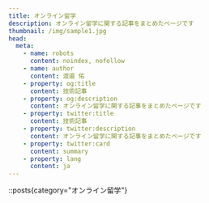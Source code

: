 ```yaml
---
title: オンライン留学
description: オンライン留学に関する記事をまとめたページです
thumbnail: /img/sample1.jpg
head:
  meta:
    - name: robots
      content: noindex, nofollow
    - name: author
      content: 渡邉 佑
    - property: og:title
      content: 技術記事
    - property: og:description
      content: オンライン留学に関する記事をまとめたページです
    - property: twitter:title
      content: 技術記事
    - property: twitter:description
      content: オンライン留学に関する記事をまとめたページです
    - property: twitter:card
      content: summary
    - property: lang
      content: ja
---
```


::posts{category="オンライン留学"}